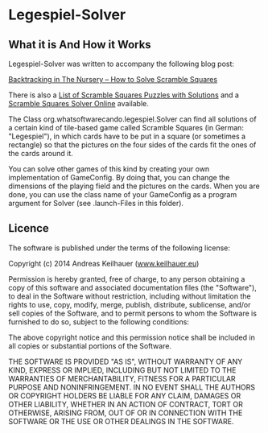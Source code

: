 # Legespiel-Solver

## What it is And How it Works
Legespiel-Solver was written to accompany the following blog post:

[Backtracking in The Nursery – How to Solve Scramble Squares](https://whatsoftwarecando.org/backtracking-nursery-solve-scramble-squares/)

There is also a [List of Scramble Squares Puzzles with Solutions](https://whatsoftwarecando.org/list-of-scramble-squares-puzzles-with-solutions/) and a [Scramble Squares Solver Online](http://keilhauer-it.de:3258/scramble-squares-solver/) available.

The Class org.whatsoftwarecando.legespiel.Solver can find all solutions
of a certain kind of tile-based game called Scramble Squares (in German: "Legespiel"),
in which cards have to be put in a square (or sometimes a rectangle) so that the
pictures on the four sides of the cards fit the ones of the cards around it.

You can solve other games of this kind by creating your own implementation of
GameConfig. By doing that, you can change the dimensions of the playing field
and the pictures on the cards. When you are done, you can use the class name
of your GameConfig as a program argument for Solver (see .launch-Files in
this folder).

## Licence
The software is published under the terms of the following license:

Copyright (c) 2014 Andreas Keilhauer (www.keilhauer.eu)

Permission is hereby granted, free of charge, to any person obtaining a copy
of this software and associated documentation files (the "Software"), to deal
in the Software without restriction, including without limitation the rights
to use, copy, modify, merge, publish, distribute, sublicense, and/or sell
copies of the Software, and to permit persons to whom the Software is
furnished to do so, subject to the following conditions:

The above copyright notice and this permission notice shall be included in
all copies or substantial portions of the Software.

THE SOFTWARE IS PROVIDED "AS IS", WITHOUT WARRANTY OF ANY KIND, EXPRESS OR
IMPLIED, INCLUDING BUT NOT LIMITED TO THE WARRANTIES OF MERCHANTABILITY,
FITNESS FOR A PARTICULAR PURPOSE AND NONINFRINGEMENT. IN NO EVENT SHALL THE
AUTHORS OR COPYRIGHT HOLDERS BE LIABLE FOR ANY CLAIM, DAMAGES OR OTHER
LIABILITY, WHETHER IN AN ACTION OF CONTRACT, TORT OR OTHERWISE, ARISING FROM,
OUT OF OR IN CONNECTION WITH THE SOFTWARE OR THE USE OR OTHER DEALINGS IN
THE SOFTWARE.
